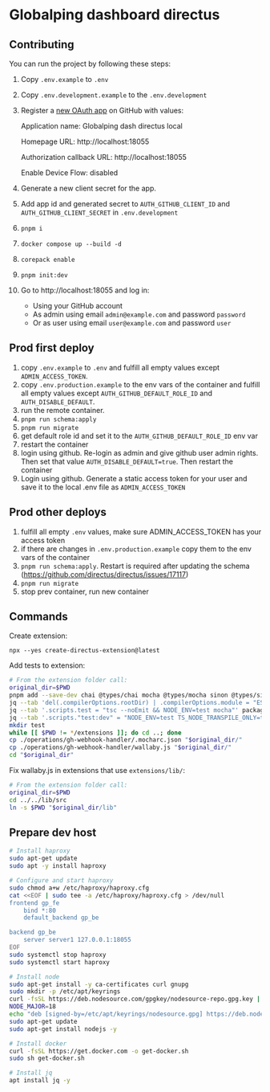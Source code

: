 # Globalping dashboard directus

## Contributing

You can run the project by following these steps:

1. Copy `.env.example` to `.env`
2. Copy `.env.development.example` to the `.env.development`
3. Register a [new OAuth app](https://github.com/settings/applications/new) on GitHub with values:

    Application name: Globalping dash directus local

    Homepage URL: http://localhost:18055

    Authorization callback URL: http://localhost:18055

    Enable Device Flow: disabled
5. Generate a new client secret for the app.
4. Add app id and generated secret to `AUTH_GITHUB_CLIENT_ID` and `AUTH_GITHUB_CLIENT_SECRET` in `.env.development`
5. `pnpm i`
6. `docker compose up --build -d`
7. `corepack enable`
8. `pnpm init:dev`
9. Go to http://localhost:18055 and log in:
    - Using your GitHub account
    - As admin using email `admin@example.com` and password `password`
    - Or as user using email `user@example.com` and password `user`

## Prod first deploy

1. copy `.env.example` to `.env` and fulfill all empty values except `ADMIN_ACCESS_TOKEN`.
2. copy `.env.production.example` to the env vars of the container and fulfill all empty values except `AUTH_GITHUB_DEFAULT_ROLE_ID` and `AUTH_DISABLE_DEFAULT`.
3. run the remote container.
4. `pnpm run schema:apply`
5. `pnpm run migrate`
6. get default role id and set it to the `AUTH_GITHUB_DEFAULT_ROLE_ID` env var
7. restart the container
8. login using github. Re-login as admin and give github user admin rights. Then set that value `AUTH_DISABLE_DEFAULT=true`. Then restart the container
9. Login using github. Generate a static access token for your user and save it to the local .env file as `ADMIN_ACCESS_TOKEN`

## Prod other deploys

1. fulfill all empty `.env` values, make sure ADMIN_ACCESS_TOKEN has your access token
2. if there are changes in `.env.production.example` copy them to the env vars of the container
3. `pnpm run schema:apply`. Restart is required after updating the schema (https://github.com/directus/directus/issues/17117)
4. `pnpm run migrate`
5. stop prev container, run new container

## Commands

Create extension:

`npx --yes create-directus-extension@latest`

Add tests to extension:

```bash
# From the extension folder call:
original_dir=$PWD
pnpm add --save-dev chai @types/chai mocha @types/mocha sinon @types/sinon ts-node @directus/extensions @directus/types
jq --tab 'del(.compilerOptions.rootDir) | .compilerOptions.module = "ESNext" | .compilerOptions.resolveJsonModule = true | .include = ["./src/**/*.ts", "../../lib/*.ts", "./test/**/*.ts"]' tsconfig.json > temp.json && mv temp.json tsconfig.json
jq --tab '.scripts.test = "tsc --noEmit && NODE_ENV=test mocha"' package.json > temp.json && mv temp.json package.json
jq --tab '.scripts."test:dev" = "NODE_ENV=test TS_NODE_TRANSPILE_ONLY=true mocha"' package.json > temp.json && mv temp.json package.json
mkdir test
while [[ $PWD != */extensions ]]; do cd ..; done
cp ./operations/gh-webhook-handler/.mocharc.json "$original_dir/"
cp ./operations/gh-webhook-handler/wallaby.js "$original_dir/"
cd "$original_dir"
```

Fix wallaby.js in extensions that use `extensions/lib/`:

```bash
# From the extension folder call:
original_dir=$PWD
cd ../../lib/src
ln -s $PWD "$original_dir/lib"
```

## Prepare dev host

```bash
# Install haproxy
sudo apt-get update
sudo apt -y install haproxy

# Configure and start haproxy
sudo chmod a+w /etc/haproxy/haproxy.cfg
cat <<EOF | sudo tee -a /etc/haproxy/haproxy.cfg > /dev/null
frontend gp_fe
    bind *:80
    default_backend gp_be

backend gp_be
    server server1 127.0.0.1:18055
EOF
sudo systemctl stop haproxy
sudo systemctl start haproxy

# Install node
sudo apt-get install -y ca-certificates curl gnupg
sudo mkdir -p /etc/apt/keyrings
curl -fsSL https://deb.nodesource.com/gpgkey/nodesource-repo.gpg.key | sudo gpg --dearmor -o /etc/apt/keyrings/nodesource.gpg
NODE_MAJOR=18
echo "deb [signed-by=/etc/apt/keyrings/nodesource.gpg] https://deb.nodesource.com/node_$NODE_MAJOR.x nodistro main" | sudo tee /etc/apt/sources.list.d/nodesource.list
sudo apt-get update
sudo apt-get install nodejs -y

# Install docker
curl -fsSL https://get.docker.com -o get-docker.sh
sudo sh get-docker.sh

# Install jq
apt install jq -y
```
